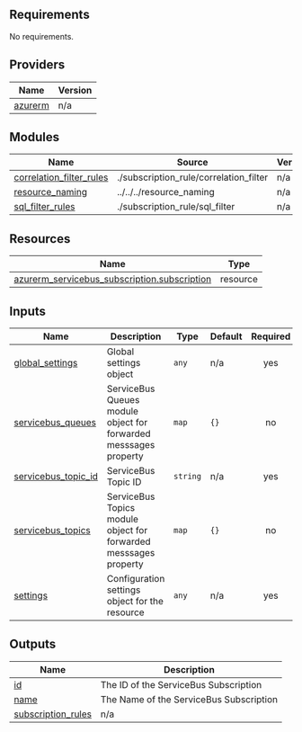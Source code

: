 <!-- BEGIN_TF_DOCS -->
## Requirements

No requirements.

## Providers

| Name | Version |
|------|---------|
| <a name="provider_azurerm"></a> [azurerm](#provider\_azurerm) | n/a |

## Modules

| Name | Source | Version |
|------|--------|---------|
| <a name="module_correlation_filter_rules"></a> [correlation\_filter\_rules](#module\_correlation\_filter\_rules) | ./subscription_rule/correlation_filter | n/a |
| <a name="module_resource_naming"></a> [resource\_naming](#module\_resource\_naming) | ../../../resource_naming | n/a |
| <a name="module_sql_filter_rules"></a> [sql\_filter\_rules](#module\_sql\_filter\_rules) | ./subscription_rule/sql_filter | n/a |

## Resources

| Name | Type |
|------|------|
| [azurerm_servicebus_subscription.subscription](https://registry.terraform.io/providers/hashicorp/azurerm/latest/docs/resources/servicebus_subscription) | resource |

## Inputs

| Name | Description | Type | Default | Required |
|------|-------------|------|---------|:--------:|
| <a name="input_global_settings"></a> [global\_settings](#input\_global\_settings) | Global settings object | `any` | n/a | yes |
| <a name="input_servicebus_queues"></a> [servicebus\_queues](#input\_servicebus\_queues) | ServiceBus Queues module object for forwarded messsages property | `map` | `{}` | no |
| <a name="input_servicebus_topic_id"></a> [servicebus\_topic\_id](#input\_servicebus\_topic\_id) | ServiceBus Topic ID | `string` | n/a | yes |
| <a name="input_servicebus_topics"></a> [servicebus\_topics](#input\_servicebus\_topics) | ServiceBus Topics module object for forwarded messsages property | `map` | `{}` | no |
| <a name="input_settings"></a> [settings](#input\_settings) | Configuration settings object for the resource | `any` | n/a | yes |

## Outputs

| Name | Description |
|------|-------------|
| <a name="output_id"></a> [id](#output\_id) | The ID of the ServiceBus Subscription |
| <a name="output_name"></a> [name](#output\_name) | The Name of the ServiceBus Subscription |
| <a name="output_subscription_rules"></a> [subscription\_rules](#output\_subscription\_rules) | n/a |
<!-- END_TF_DOCS -->